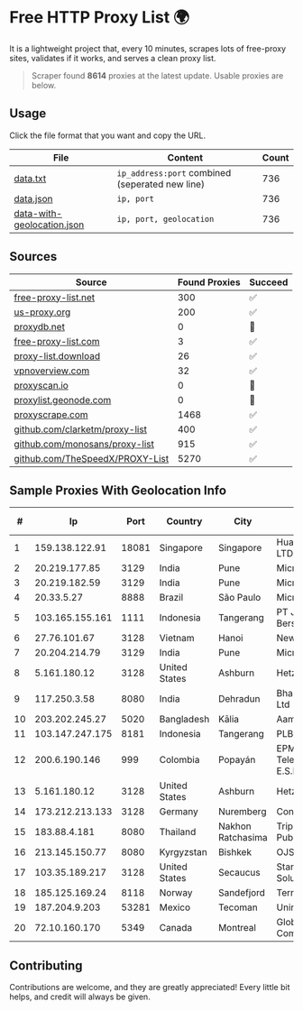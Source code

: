 
# Free HTTP Proxy List 🌍

It is a lightweight project that, every 10 minutes, scrapes lots of free-proxy sites, validates if it works, and serves a clean proxy list.


> Scraper found **8614** proxies at the latest update. Usable proxies are below.

## Usage

Click the file format that you want and copy the URL.


|File|Content|Count|
|----|-------|-----|
|[data.txt](https://raw.githubusercontent.com/themiralay/Proxy-List-World/master/data.txt)|`ip_address:port` combined (seperated new line)|736|
|[data.json](https://raw.githubusercontent.com/themiralay/Proxy-List-World/master/data.json)|`ip, port`|736|
|[data-with-geolocation.json](https://raw.githubusercontent.com/themiralay/Proxy-List-World/master/data-with-geolocation.json)|`ip, port, geolocation`|736|

## Sources

|Source|Found Proxies|Succeed|
|------|-------------|-------|
|[free-proxy-list.net](https://free-proxy-list.net)|300|✅|
|[us-proxy.org](https://www.us-proxy.org)|200|✅|
|[proxydb.net](http://proxydb.net)|0|🚫|
|[free-proxy-list.com](https://free-proxy-list.com/?page=&port=&type%5B%5D=http&type%5B%5D=https&up_time=0&search=Search)|3|✅|
|[proxy-list.download](https://www.proxy-list.download/HTTP)|26|✅|
|[vpnoverview.com](https://vpnoverview.com/privacy/anonymous-browsing/free-proxy-servers)|32|✅|
|[proxyscan.io](https://www.proxyscan.io)|0|🚫|
|[proxylist.geonode.com](https://proxylist.geonode.com/api/proxy-list?limit=300&page=1&sort_by=lastChecked&sort_type=desc&protocols=http,https)|0|🚫|
|[proxyscrape.com](https://api.proxyscrape.com/v2/?request=displayproxies&protocol=http&timeout=10000&country=all&ssl=all&anonymity=all)|1468|✅|
|[github.com/clarketm/proxy-list](https://raw.githubusercontent.com/clarketm/proxy-list/master/proxy-list-raw.txt)|400|✅|
|[github.com/monosans/proxy-list](https://raw.githubusercontent.com/monosans/proxy-list/main/proxies/http.txt)|915|✅|
|[github.com/TheSpeedX/PROXY-List](https://raw.githubusercontent.com/TheSpeedX/PROXY-List/master/http.txt)|5270|✅|


## Sample Proxies With Geolocation Info

|#|Ip|Port|Country|City|Internet Service Provider|
|-|--|----|-------|----|-------------------------|
|1|159.138.122.91|18081|Singapore|Singapore|Huawei International Pte. LTD|
|2|20.219.177.85|3129|India|Pune|Microsoft Corporation|
|3|20.219.182.59|3129|India|Pune|Microsoft Corporation|
|4|20.33.5.27|8888|Brazil|São Paulo|Microsoft Corporation|
|5|103.165.155.161|1111|Indonesia|Tangerang|PT Jaringan Keluarga Bersama|
|6|27.76.101.67|3128|Vietnam|Hanoi|Newass2011xDSLHCMC|
|7|20.204.214.79|3129|India|Pune|Microsoft Corporation|
|8|5.161.180.12|3128|United States|Ashburn|Hetzner Online GmbH|
|9|117.250.3.58|8080|India|Dehradun|Bharat Sanchar Nigam Ltd|
|10|203.202.245.27|5020|Bangladesh|Kālia|Aamra Networks Limited|
|11|103.147.247.175|8181|Indonesia|Tangerang|PLBNET|
|12|200.6.190.146|999|Colombia|Popayán|EPM Telecomunicaciones S.A. E.S.P.|
|13|5.161.180.12|3128|United States|Ashburn|Hetzner Online GmbH|
|14|173.212.213.133|3128|Germany|Nuremberg|Contabo GmbH|
|15|183.88.4.181|8080|Thailand|Nakhon Ratchasima|Triple T Broadband Public Company Limited|
|16|213.145.150.77|8080|Kyrgyzstan|Bishkek|OJSC Kyrgyztelecom|
|17|103.35.189.217|3128|United States|Secaucus|Stark Industries Solutions LTD|
|18|185.125.169.24|8118|Norway|Sandefjord|TerraHost AS|
|19|187.204.9.203|53281|Mexico|Tecoman|Uninet S.A. de C.V.|
|20|72.10.160.170|5349|Canada|Montreal|GloboTech Communications|



## Contributing

Contributions are welcome, and they are greatly appreciated! Every
little bit helps, and credit will always be given.

